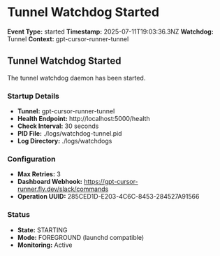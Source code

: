 # Tunnel Watchdog Started

**Event Type:** started
**Timestamp:** 2025-07-11T19:03:36.3NZ
**Watchdog:** Tunnel
**Context:** gpt-cursor-runner-tunnel


## Tunnel Watchdog Started

The tunnel watchdog daemon has been started.

### Startup Details
- **Tunnel:** gpt-cursor-runner-tunnel
- **Health Endpoint:** http://localhost:5000/health
- **Check Interval:** 30 seconds
- **PID File:** ./logs/watchdog-tunnel.pid
- **Log Directory:** ./logs/watchdogs

### Configuration
- **Max Retries:** 3
- **Dashboard Webhook:** https://gpt-cursor-runner.fly.dev/slack/commands
- **Operation UUID:** 285CED1D-E203-4C6C-8453-284527A91566

### Status
- **State:** STARTING
- **Mode:** FOREGROUND (launchd compatible)
- **Monitoring:** Active


